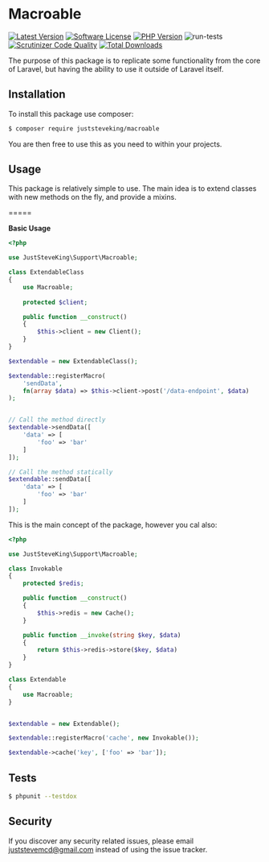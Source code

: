 # Macroable

<!-- BADGES_START -->
[![Latest Version][badge-release]][packagist]
[![Software License][badge-license]][license]
[![PHP Version][badge-php]][php]
![run-tests](https://github.com/JustSteveKing/macroable/workflows/run-tests/badge.svg)
[![Scrutinizer Code Quality](https://scrutinizer-ci.com/g/JustSteveKing/macroable/badges/quality-score.png?b=master)](https://scrutinizer-ci.com/g/JustSteveKing/http-slim/?branch=master)
[![Total Downloads][badge-downloads]][downloads]

[badge-release]: https://img.shields.io/packagist/v/juststeveking/macroable.svg?style=flat-square&label=release
[badge-license]: https://img.shields.io/packagist/l/juststeveking/macroable.svg?style=flat-square
[badge-php]: https://img.shields.io/packagist/php-v/juststeveking/macroable.svg?style=flat-square

[badge-downloads]: https://img.shields.io/packagist/dt/juststeveking/macroable.svg?style=flat-square&colorB=mediumvioletred

[packagist]: https://packagist.org/packages/juststeveking/macroable
[license]: https://github.com/JustSteveKing/macroable/blob/master/LICENSE
[php]: https://php.net
[downloads]: https://packagist.org/packages/juststeveking/macroable
<!-- BADGES_END -->

The purpose of this package is to replicate some functionality from the core of Laravel, but having the ability to use it outside of Laravel itself.

## Installation

To install this package use composer:

```bash
$ composer require juststeveking/macroable
```

You are then free to use this as you need to within your projects.

## Usage

This package is relatively simple to use. The main idea is to extend classes with new methods on the fly, and provide a mixins.

=====

**Basic Usage**

```php
<?php

use JustSteveKing\Support\Macroable;

class ExtendableClass
{
    use Macroable;
    
    protected $client;

    public function __construct()
    {
        $this->client = new Client();
    }
}

$extendable = new ExtendableClass();

$extendable::registerMacro(
    'sendData',
    fn(array $data) => $this->client->post('/data-endpoint', $data)
);


// Call the method directly
$extendable->sendData([
    'data' => [
        'foo' => 'bar'
    ]
]);

// Call the method statically
$extendable::sendData([
    'data' => [
        'foo' => 'bar'
    ]
]);
```

This is the main concept of the package, however you cal also:

```php
<?php

use JustSteveKing\Support\Macroable;

class Invokable
{
    protected $redis;

    public function __construct()
    {
        $this->redis = new Cache();
    }

    public function __invoke(string $key, $data)
    {
        return $this->redis->store($key, $data)
    }
}

class Extendable
{
    use Macroable;
}


$extendable = new Extendable();

$extendable::registerMacro('cache', new Invokable());

$extendable->cache('key', ['foo' => 'bar']);
```

## Tests

```bash
$ phpunit --testdox
```


## Security

If you discover any security related issues, please email juststevemcd@gmail.com instead of using the issue tracker.
